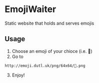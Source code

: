 # EmojiWaiter
Static website that holds and serves emojis

## Usage

1. Choose an emoji of your chioce (i.e. 🐬)
2. Go to
  ```
  http://emoji.dutl.uk/png/64x64/🐬.png
  ```
3. Enjoy!


